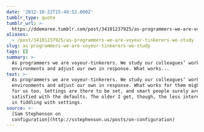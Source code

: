```yaml
---
date: '2012-10-22T15:40:52.000Z'
tumblr_type: quote
tumblr_url: >-
  https://ddemaree.tumblr.com/post/34101237925/as-programmers-we-are-voyeur-tinkerers-we-study
aliases:
  - /post/34101237925/as-programmers-we-are-voyeur-tinkerers-we-study
slug: as-programmers-we-are-voyeur-tinkerers-we-study
tags: []
summary: >-
  As programmers we are voyeur-tinkerers. We study our colleagues’ work
  environments and adjust our own in response. What works...
text: >-
  As programmers we are voyeur-tinkerers. We study our colleagues’ work
  environments and adjust our own in response. What works for them might work
  for us too. Settings are there to be set, and smart people surely aren’t
  satisfied with the defaults. The older I get, though, the less interested I am
  in fiddling with settings.
source: >-
  [Sam Stephenson on
  configuration](http://sstephenson.us/posts/on-configuration)
---
```


